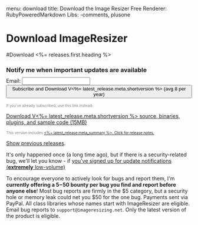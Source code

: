 menu: download
title: Download the Image Resizer Free
Renderer: RubyPoweredMarkdown
Libs: -comments, plusone

# Download ImageResizer

#Download <%= releases.first.heading %>

<form method="post" action="https://app.icontact.com/icp/signup.php" name="icpsignup" id="icpsignup2612" accept-charset="UTF-8" onsubmit="return verifyRequired2612();" >
<input type="hidden" name="redirect" value="<%= latest_release.meta.fullfile %>" />
<input type="hidden" name="errorredirect" value="http://www.icontact.com/www/signup/error.html" />
<h3 style="margin-bottom:0"> Notify me when important updates are available</h3>
<p style="margin-top:10px">Email: <input type="text" name="fields_email"/> &nbsp; <button type="submit" name="Submit" class="btn btn-primary" >Subscribe and Download V<%= latest_release.meta.shortversion %> (avg 8 per year)</button></p>
<input type="hidden" name="listid" value="29803"/><input type="hidden" name="specialid:29803" value="LH6H"/><input type="hidden" name="clientid" value="905228"/><input type="hidden" name="formid" value="2612"/><input type="hidden" name="reallistid" value="1"/><input type="hidden" name="doubleopt" value="0"/> 
</form>


<p style="margin-top:10px;font-size:10px; color:gray;margin-bottom:0">
	If you've already subscribed, use this link instead:
</p>
<p style="margin:0">

<a href="<%= latest_release.meta.fullfile %>" class="btn">Download V<%= latest_release.meta.shortversion %> source, binaries, plugins, and sample code (15MB)</a> 
</p>
<p style="margin-top:5px;font-size:10px; color:gray;margin-bottom:0">
This version includes <a href="<%= releases.first.path %>"><%= latest_release.meta_summary %>. Click for release notes.</a>
</p>

[Show previous releases](/releases).

It's only happened once (a long time ago), but if there is a security-related bug, we'll let you know - if [you've signed up for update notifications  (**extremely** low-volume)](/newsletter/signup)

To encourage everyone to actively look for bugs and report them, I'm **currently offering a $5-$50 bounty per bug you find and report before anyone else**! Most bug reports are firmly in the $5 category, but a security hole or memory leak could net you $50 for the one bug. Payments sent via PayPal. All class libraries whose names start with ImageResizer are eligible. Email bug reports to `support@imageresizing.net`. Only the latest version of the product is eligible.


<!-- Google Code for View download page Conversion Page -->
<script type="text/javascript">
/* <![CDATA[ */
var google_conversion_id = 1054642781;
var google_conversion_language = "en";
var google_conversion_format = "3";
var google_conversion_color = "ffffff";
var google_conversion_label = "HCaSCK3o3wEQ3aTy9gM";
var google_conversion_value = 0;
/* ]]> */
</script>
<script type="text/javascript" src="http://www.googleadservices.com/pagead/conversion.js">
</script>
<noscript>
<div style="display:inline;">
<img height="1" width="1" style="border-style:none;" alt="" src="http://www.googleadservices.com/pagead/conversion/1054642781/?label=HCaSCK3o3wEQ3aTy9gM&amp;guid=ON&amp;script=0"/>
</div>
</noscript>